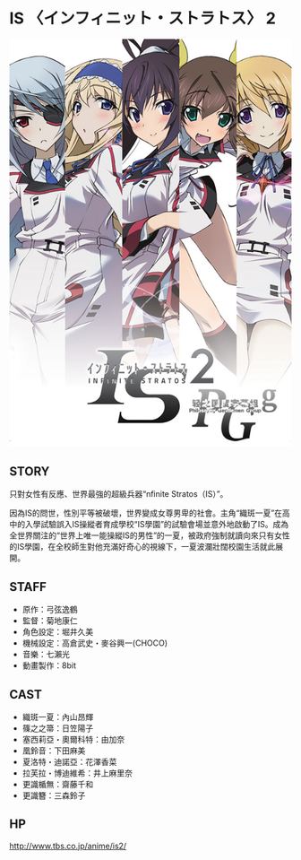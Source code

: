 # IS 〈インフィニット・ストラトス〉 2

![poster](poster.jpg)

## STORY

只對女性有反應、世界最強的超級兵器“nfinite Stratos（IS）”。

因為IS的問世，性別平等被破壞，世界變成女尊男卑的社會。主角“織斑一夏”在高中的入學試驗誤入IS操縱者育成學校“IS學園”的試驗會場並意外地啟動了IS。成為全世界關注的“世界上唯一能操縱IS的男性”的一夏，被政府強制就讀向來只有女性的IS學園，在全校師生對他充滿好奇心的視線下，一夏波瀾壯闊校園生活就此展開。

## STAFF

- 原作：弓弦逸鶴
- 監督：菊地康仁
- 角色設定：堀井久美
- 機械設定：高倉武史・麥谷興一(CHOCO)
- 音樂：七瀨光
- 動畫製作：8bit

## CAST

- 織斑一夏：內山昂輝
- 篠之之箒：日笠陽子
- 塞西莉亞・奧爾科特：由加奈
- 凰鈴音：下田麻美
- 夏洛特・迪諾亞：花澤香菜
- 拉芙拉・博迪維希：井上麻里奈
- 更識楯無：齋藤千和
- 更識簪：三森鈴子

## HP

http://www.tbs.co.jp/anime/is2/